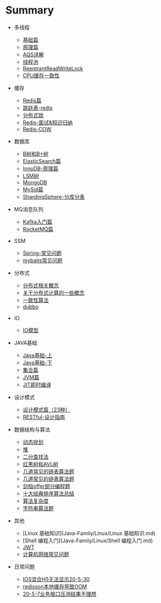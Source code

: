  # Summary

  * 多线程
      * [基础篇](Java-Family/多线程/多线程-基础篇.md) 
      *  [原理篇](Java-Family/多线程/多线程-原理篇.md) 
      *   [AQS详解](Java-Family/多线程/AQS详解.md)
      *   [线程池](Java-Family/多线程/线程池.md) 
      *  [ReentrantReadWriteLock](Java-Family/多线程/ReentrantReadWriteLock.md) 
      *   [CPU缓存一致性](Java-Family/多线程/CPU缓存一致性.md) 
  * 缓存
      *  [Redis篇](Java-Family/缓存-redis/缓存-Redis篇.md) 
      *  [跳跃表-redis](Java-Family/缓存-redis/跳跃表-redis.md) 
      *  [分布式锁](Java-Family/缓存-redis/Redis-分布式锁.md) 
      *  [Redis-面试&知识归纳](Java-Family/缓存-redis/Redis-面试&知识归纳-重要.md) 
      *   [Redis-COW](Java-Family/缓存-redis/Redis-COW.md) 
  * 数据库
      *  [B树和B+树](Java-Family/数据库/B树和B+树.md) 
      *  [ElasticSearch篇](Java-Family/数据库/ElasticSearch篇.md) 
      *  [InnoDB-原理篇](Java-Family/数据库/InnoDB-原理篇.md) 
      *  [LSM树](Java-Family/数据库/LSM树.md) 
      *  [MongoDB](Java-Family/数据库/MongoDB.md) 
      *  [MySql篇](Java-Family/数据库/MySql篇.md) 
      *  [ShardingSphere-分库分表](Java-Family/数据库/ShardingSphere-分库分表.md) 
  * MQ消息队列
      *  [Kafka入门篇](Java-Family/MQ消息队列/Kafka入门篇.md) 
      *  [RocketMQ篇](Java-Family/MQ消息队列/RocketMQ篇.md) 
  * SSM
      *  [Spring-常见问题](Java-Family/Spring/Spring-常见问题.md) 
      *   [mybatis常见问题](Java-Family/SSM/mybatis常见问题.md)
* 分布式
     * [分布式相关概念](Java-Family/分布式/分布式相关概念.md) 
     * [关于分布式计算的一些概念](Java-Family/分布式/关于分布式计算的一些概念.md) 
     * [一致性算法](Java-Family/分布式/一致性算法.md) 
     * [dubbo](Java-Family/分布式/dubbo.md) 

* IO
    *   [IO模型](Java-Family/IO/IO模型.md) 
* JAVA基础
    *  [Java基础-上](Java-Family/Java基础/Java基础-上.md) 
    *  [Java基础-下](Java-Family/Java基础/Java基础-下.md) 
    *  [集合篇](Java-Family/Java基础/集合篇.md) 
    *  [JVM篇](Java-Family/Java基础/JVM篇.md) 
    *  [JIT即时编译](Java-Family/Java基础/JIT即时编译.md) 
* 设计模式
    *  [设计模式篇（23种）](Java-Family/设计模式/设计模式篇（23种）.md) 
    *  [RESTful-设计指南](Java-Family/设计模式/RESTful-设计指南.md) 
* 数据结构与算法
    *  [动态规划](Java-Family/数据结构与算法/动态规划.md) 
    *  [堆](Java-Family/数据结构与算法/堆.md) 
    *  [二分查找法](Java-Family/数据结构与算法/二分查找法.md) 
    *  [红黑树和AVL树](Java-Family/数据结构与算法/红黑树和AVL树.md) 
    *  [几道常见的链表算法题](Java-Family/数据结构与算法/几道常见的链表算法题.md) 
    *  [几道常见的链表算法题](Java-Family/数据结构与算法/几道常见的链表算法题.md) 
    *  [剑指offer部分编程题](Java-Family/数据结构与算法/剑指offer部分编程题.md) 
    *  [十大经典排序算法总结](Java-Family/数据结构与算法/十大经典排序算法总结.md) 
    *  [算法复杂度](Java-Family/数据结构与算法/算法复杂度.md) 
    *  [字符串算法题](Java-Family/数据结构与算法/字符串算法题.md) 
* 其他
    *  [Linux 基础知识](Java-Family/Linux/Linux 基础知识.md) 
    *  [Shell 编程入门](Java-Family/Linux/Shell 编程入门.md) 
    *  [JWT](Java-Family/认证授权/JWT.md) 
    *  [计算机网络常见问题](Java-Family/网络/计算机网络常见问题.md) 
* 日常问题
    *  [IOS混合H5无法显示20-5-30](Java-Family/日常问题/IOS混合H5无法显示（20-5-30）.md) 
    *  [redisson本地缓存导致OOM](Java-Family/日常问题/redisson本地缓存导致OOM.md) 
    *  [20-5-7业务接口压测结果不理想](Java-Family/日常问题/20-5-7业务接口压测结果不理想.md) 

